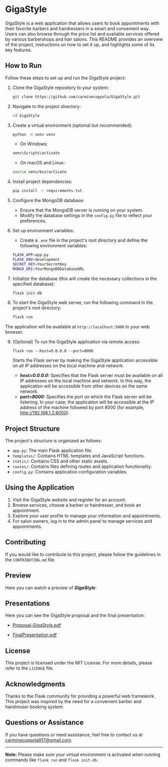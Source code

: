 # GigaStyle

GigaStyle is a web application that allows users to book appointments with their favorite barbers and hairdressers in a smart and convenient way. Users can also browse through the price list and available services offered by various barbershops and hair salons. This README provides an overview of the project, instructions on how to set it up, and highlights some of its key features.

## How to Run

Follow these steps to set up and run the GigaStyle project:

1. Clone the GigaStyle repository to your system:

    ```bash
    git clone https://github.com/carminecoppola/GigaStyle.git
    ```

2. Navigate to the project directory:

    ```bash
    cd GigaStyle
    ```

3. Create a virtual environment (optional but recommended):

    ```bash
    python -m venv venv
    ```

    - On Windows:

    ```bash
    venv\Scripts\activate
    ```

    - On macOS and Linux:

    ```bash
    source venv/bin/activate
    ```

4. Install project dependencies:

    ```bash
    pip install -r requirements.txt
    ```

5. Configure the MongoDB database:
    - Ensure that the MongoDB server is running on your system.
    - Modify the database settings in the `config.py` file to reflect your preferences.

6. Set up environment variables:
    - Create a `.env` file in the project's root directory and define the following environment variables:

    ```bash
    FLASK_APP=app.py
    FLASK_ENV=development
    SECRET_KEY=YourSecretKey
    MONGO_URI=YourMongoDBDatabaseURL
    ```

7. Initialize the database (this will create the necessary collections in the specified database):

    ```bash
    flask init-db
    ```

8. To start the GigaStyle web server, run the following command in the project's root directory:

    ```bash
    flask run
    ```

The application will be available at `http://localhost:5000` in your web browser.

9. (Optional) To run the GigaStyle application via remote access:

    ```
    flask run --host=0.0.0.0 --port=8000
    ```

    Starts the Flask server by making the GigaStyle application accessible on all IP addresses on the local machine and network.

   - **_host=0.0.0.0:_** Specifies that the Flask server must be available on all IP addresses on the local machine and network. In this way, the application will be accessible from other devices on the same network.
   - **_port=8000:_** Specifies the port on which the Flask server will be listening. In your case, the application will be accessible at the IP address of the machine followed by port 8000 (for example, http://192.168.1.2:8000).

## Project Structure

The project's structure is organized as follows:

- `app.py`: The main Flask application file.
- `templates/`: Contains HTML templates and JavaScript functions.
- `static/`: Contains CSS and other static assets.
- `routes/`: Contains files defining routes and application functionality.
- `config.py`: Contains application configuration variables.

## Using the Application

1. Visit the GigaStyle website and register for an account.
2. Browse services, choose a barber or hairdresser, and book an appointment.
3. Explore your user profile to manage your information and appointments.
4. For salon owners, log in to the admin panel to manage services and appointments.

## Contributing

If you would like to contribute to this project, please follow the guidelines in the `CONTRIBUTING.md` file.

## Preview

Here you can watch a preview of **_GigaStyle_**:

## Presentations

Here you can see the GigaStyle proposal and the final presentation:

- [Proposal-GigaStyle.pdf](https://github.com/carminecoppola/GigaStyle/files/13412028/Proposal-GigaStyle.pdf)

- [FinalPresentation.pdf](https://github.com/carminecoppola/GigaStyle/files/13412138/FinalPresentation.pdf)


## License

This project is licensed under the MIT License. For more details, please refer to the `LICENSE` file.

## Acknowledgments

Thanks to the Flask community for providing a powerful web framework. This project was inspired by the need for a convenient barber and hairdresser booking system.


## Questions or Assistance

If you have questions or need assistance, feel free to contact us at [carminecoppola917@gmail.com](mailto:your@email.com).

---

**Note:** Please make sure your virtual environment is activated when running commands like `flask run` and `flask init-db`.
